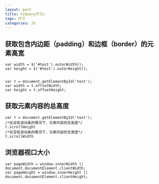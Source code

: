 ```yaml
---
layout: post
title: ©️jQuery尺寸✔︎
tags: 尺寸
categories: JS
---
```





## 获取包含内边距（padding）和边框（border）的元素高宽
	var width = $('#test').outerWidth();
	var height = $('#test').outerHeight();
	

	var t = document.getElementById('test');
	var width = t.offsetWidth;
	var height = t.offsetHeight;



## 获取元素内容的总高度
	var t = document.getElementById('test');
	/*在没有滚动条的情况下，元素内容的总高度*/
	t.scrollHeight
	/*在没有滚动条的情况下，元素内容的总宽度*/
	t.scrollWidth


## 浏览器视口大小
	var pageWidth = window.innerWidth || document.documentElement.clientWidth;
	var pageHeight = window.innerHeight || document.documentElement.clientHeight;




